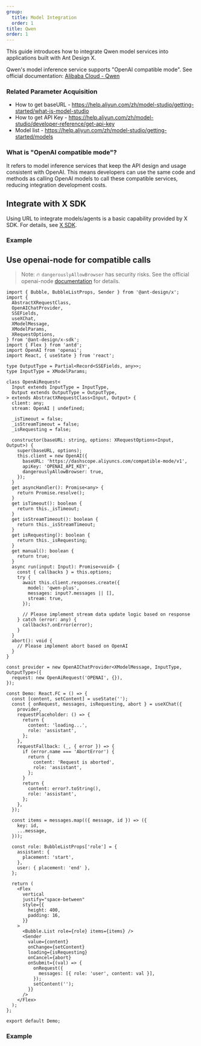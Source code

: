 ```yaml
---
group:
  title: Model Integration
  order: 1
title: Qwen
order: 1
---
```


This guide introduces how to integrate Qwen model services into applications built with Ant Design X.

Qwen's model inference service supports "OpenAI compatible mode". See official documentation: [Alibaba Cloud - Qwen](https://help.aliyun.com/zh/model-studio/developer-reference/compatibility-of-openai-with-dashscope)

### Related Parameter Acquisition

- How to get baseURL - <https://help.aliyun.com/zh/model-studio/getting-started/what-is-model-studio>
- How to get API Key - <https://help.aliyun.com/zh/model-studio/developer-reference/get-api-key>
- Model list - <https://help.aliyun.com/zh/model-studio/getting-started/models>

### What is "OpenAI compatible mode"?

It refers to model inference services that keep the API design and usage consistent with OpenAI. This means developers can use the same code and methods as calling OpenAI models to call these compatible services, reducing integration development costs.

## Integrate with X SDK

Using URL to integrate models/agents is a basic capability provided by X SDK. For details, see [X SDK](/sdks/introduce).

### Example

<code src="../x-sdk/demos/x-chat/model.tsx" title="Integrate with X SDK"></code>

## Use openai-node for compatible calls

> Note: 🔥 `dangerouslyAllowBrowser` has security risks. See the official openai-node [documentation](https://github.com/openai/openai-node?tab=readme-ov-file#requirements) for details.

```tsx
import { Bubble, BubbleListProps, Sender } from '@ant-design/x';
import {
  AbstractXRequestClass,
  OpenAIChatProvider,
  SSEFields,
  useXChat,
  XModelMessage,
  XModelParams,
  XRequestOptions,
} from '@ant-design/x-sdk';
import { Flex } from 'antd';
import OpenAI from 'openai';
import React, { useState } from 'react';

type OutputType = Partial<Record<SSEFields, any>>;
type InputType = XModelParams;

class OpenAiRequest<
  Input extends InputType = InputType,
  Output extends OutputType = OutputType,
> extends AbstractXRequestClass<Input, Output> {
  client: any;
  stream: OpenAI | undefined;

  _isTimeout = false;
  _isStreamTimeout = false;
  _isRequesting = false;

  constructor(baseURL: string, options: XRequestOptions<Input, Output>) {
    super(baseURL, options);
    this.client = new OpenAI({
      baseURL: 'https://dashscope.aliyuncs.com/compatible-mode/v1',
      apiKey: 'OPENAI_API_KEY',
      dangerouslyAllowBrowser: true,
    });
  }
  get asyncHandler(): Promise<any> {
    return Promise.resolve();
  }
  get isTimeout(): boolean {
    return this._isTimeout;
  }
  get isStreamTimeout(): boolean {
    return this._isStreamTimeout;
  }
  get isRequesting(): boolean {
    return this._isRequesting;
  }
  get manual(): boolean {
    return true;
  }
  async run(input: Input): Promise<void> {
    const { callbacks } = this.options;
    try {
      await this.client.responses.create({
        model: 'qwen-plus',
        messages: input?.messages || [],
        stream: true,
      });

      // Please implement stream data update logic based on response
    } catch (error: any) {
      callbacks?.onError(error);
    }
  }
  abort(): void {
    // Please implement abort based on OpenAI
  }
}

const provider = new OpenAIChatProvider<XModelMessage, InputType, OutputType>({
  request: new OpenAiRequest('OPENAI', {}),
});

const Demo: React.FC = () => {
  const [content, setContent] = useState('');
  const { onRequest, messages, isRequesting, abort } = useXChat({
    provider,
    requestPlaceholder: () => {
      return {
        content: 'loading...',
        role: 'assistant',
      };
    },
    requestFallback: (_, { error }) => {
      if (error.name === 'AbortError') {
        return {
          content: 'Request is aborted',
          role: 'assistant',
        };
      }
      return {
        content: error?.toString(),
        role: 'assistant',
      };
    },
  });

  const items = messages.map(({ message, id }) => ({
    key: id,
    ...message,
  }));

  const role: BubbleListProps['role'] = {
    assistant: {
      placement: 'start',
    },
    user: { placement: 'end' },
  };

  return (
    <Flex
      vertical
      justify="space-between"
      style={{
        height: 400,
        padding: 16,
      }}
    >
      <Bubble.List role={role} items={items} />
      <Sender
        value={content}
        onChange={setContent}
        loading={isRequesting}
        onCancel={abort}
        onSubmit={(val) => {
          onRequest({
            messages: [{ role: 'user', content: val }],
          });
          setContent('');
        }}
      />
    </Flex>
  );
};

export default Demo;
```

### Example

<code src="./demo/qwen.tsx" title="Integrate openai with qwen" description="This example only shows the logic reference for integrating openai with X SDK. Model data is not processed, please fill in the correct apiKey for data debugging." compact iframe="450"></code>
